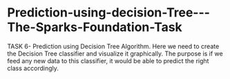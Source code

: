# Prediction-using-decision-Tree---The-Sparks-Foundation-Task
TASK 6-  Prediction using Decision Tree Algorithm. Here we need to create the Decision Tree classifier and visualize it graphically. The purpose is if we feed any new data to this classifier, it would be able to predict the right class accordingly.
